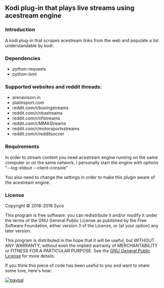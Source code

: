 ## Kodi plug-in that plays live streams using acestream engine ##

### Introduction ###
A kodi plug-in that scrapes acestream links from the web and populate a list understandable by kodi.

### Dependencies ###
- python-requests
- python-lxml

### Supported websites and reddit threads: ###
* arenavision.in
* platinsport.com
* reddit.com/r/boxingstreams
* reddit.com/r/nbastreams
* reddit.com/r/nflstreams
* reddit.com/r/MMAStreams
* reddit.com/r/motorsportsstreams
* reddit.com/r/redditsoccer

### Requirements ###
In order to stream content you need acestream engine running on the same computer or on the same network, I personally start the engine with options "--log-stdout --client-console"

You also need to change the settings in order to make this plugin aware of the acestream engine.

### License ###
Copyright © 2018-2018 Syco

This program is free software: you can redistribute it and/or modify it under the terms of the GNU General Public License as published by the Free Software Foundation, either version 3 of the License, or (at your option) any later version.

This program is distributed in the hope that it will be useful, but WITHOUT ANY WARRANTY; without even the implied warranty of MERCHANTABILITY or FITNESS FOR A PARTICULAR PURPOSE. See the [GNU General Public License](http://www.gnu.org/copyleft/gpl.html) for more details.



If you think this piece of code has been useful to you and want to share some love, here's how:

[![paypal](https://www.paypalobjects.com/en_US/i/btn/btn_donate_LG.gif)](https://www.paypal.com/cgi-bin/webscr?cmd=_s-xclick&hosted_button_id=HYNPK8Y2ERW9E)

